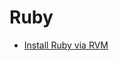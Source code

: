 # Ruby

- [Install Ruby via RVM](https://github.com/mlin6436/eden/blob/master/ruby/install%20ruby%20via%20rvm.md)
